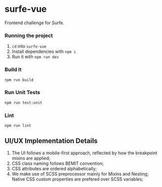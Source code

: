 # surfe-vue

Frontend challenge for Surfe.

### Running the project
1. `cd` into `surfe-vue`
2. Install dependencies with `npm i`
3. Run it with `npm run dev`

### Build it

```sh
npm run build
```

### Run Unit Tests

```sh
npm run test:unit
```

### Lint

```sh
npm run lint
```

## UI/UX Implementation Details

1. The UI follows a mobile-first approach, reflected by how the breakpoint mixins are applied;
2. CSS class naming follows BEMIT convention;
3. CSS attributes are ordered alphabetically;
4. We make use of SCSS preprocessor mainly for Mixins and Nesting; Native CSS custom properties are prefered over SCSS variables;
